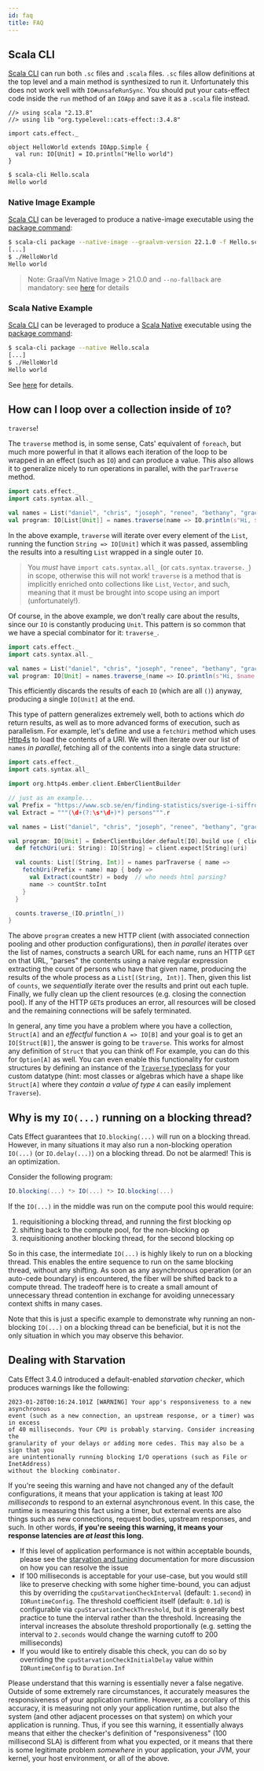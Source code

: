 ```yaml
---
id: faq
title: FAQ
---
```


## Scala CLI

[Scala CLI](https://scala-cli.virtuslab.org/) can run both `.sc` files and `.scala` files. `.sc` files allow definitions at the top level and a main method is synthesized to run it. Unfortunately this does not work well with `IO#unsafeRunSync`. You should put your cats-effect code inside the `run` method of an `IOApp` and save it as a `.scala` file instead.

```scala-cli
//> using scala "2.13.8"
//> using lib "org.typelevel::cats-effect::3.4.8"

import cats.effect._

object HelloWorld extends IOApp.Simple {
  val run: IO[Unit] = IO.println("Hello world")
}
```

```sh
$ scala-cli Hello.scala
Hello world
```

### Native Image Example

[Scala CLI](https://scala-cli.virtuslab.org/) can be leveraged to produce a native-image executable using the [package command](https://scala-cli.virtuslab.org/docs/commands/package#native-image):

```sh
$ scala-cli package --native-image --graalvm-version 22.1.0 -f Hello.scala -- --no-fallback
[...]
$ ./HelloWorld
Hello world
```

> Note: GraalVm Native Image > 21.0.0 and `--no-fallback` are mandatory: see [here](core/native-image.md) for details

### Scala Native Example

[Scala CLI](https://scala-cli.virtuslab.org/) can be leveraged to produce a [Scala Native](https://github.com/scala-native/scala-native) executable using the [package command](https://scala-cli.virtuslab.org/docs/commands/package/#scala-native):

```sh
$ scala-cli package --native Hello.scala
[...]
$ ./HelloWorld
Hello world
```

See [here](core/scala-native.md) for details.

## How can I loop over a collection inside of `IO`?

`traverse`!

The `traverse` method is, in some sense, Cats' equivalent of `foreach`, but much more powerful in that it allows each iteration of the loop to be wrapped in an effect (such as `IO`) and can produce a value. This also allows it to generalize nicely to run operations in parallel, with the `parTraverse` method.

```scala mdoc:reset:silent
import cats.effect._
import cats.syntax.all._

val names = List("daniel", "chris", "joseph", "renee", "bethany", "grace")
val program: IO[List[Unit]] = names.traverse(name => IO.println(s"Hi, $name!"))
```

In the above example, `traverse` will iterate over every element of the `List`, running the function `String => IO[Unit]` which it was passed, assembling the results into a resulting `List` wrapped in a single outer `IO`.

> You *must* have `import cats.syntax.all_` (or `cats.syntax.traverse._`) in scope, otherwise this will not work! `traverse` is a method that is implicitly enriched onto collections like `List`, `Vector`, and such, meaning that it must be brought into scope using an import (unfortunately!).

Of course, in the above example, we don't really care about the results, since our `IO` is constantly producing `Unit`. This pattern is so common that we have a special combinator for it: `traverse_`.

```scala mdoc:reset:silent
import cats.effect._
import cats.syntax.all._

val names = List("daniel", "chris", "joseph", "renee", "bethany", "grace")
val program: IO[Unit] = names.traverse_(name => IO.println(s"Hi, $name!"))
```

This efficiently discards the results of each `IO` (which are all `()`) anyway, producing a single `IO[Unit]` at the end.

This type of pattern generalizes extremely well, both to actions which *do* return results, as well as to more advanced forms of execution, such as parallelism. For example, let's define and use a `fetchUri` method which uses [Http4s](https://http4s.org) to load the contents of a URI. We will then iterate over our list of `names` *in parallel*, fetching all of the contents into a single data structure:

```scala
import cats.effect._
import cats.syntax.all_

import org.http4s.ember.client.EmberClientBuilder

// just as an example...
val Prefix = "https://www.scb.se/en/finding-statistics/sverige-i-siffror/namesearch/Search/?nameSearchInput="
val Extract = """(\d+(?:\s*\d+)*) persons""".r

val names = List("daniel", "chris", "joseph", "renee", "bethany", "grace")

val program: IO[Unit] = EmberClientBuilder.default[IO].build use { client =>
  def fetchUri(uri: String): IO[String] = client.expect[String](uri)

  val counts: List[(String, Int)] = names parTraverse { name => 
    fetchUri(Prefix + name) map { body =>
      val Extract(countStr) = body  // who needs html parsing?
      name -> countStr.toInt
    }
  }

  counts.traverse_(IO.println(_))
}
```

The above `program` creates a new HTTP client (with associated connection pooling and other production configurations), then *in parallel* iterates over the list of names, constructs a search URL for each name, runs an HTTP `GET` on that URL, "parses" the contents using a naive regular expression extracting the count of persons who have that given name, producing the results of the whole process as a `List[(String, Int)]`. Then, given this list of `counts`, we *sequentially* iterate over the results and print out each tuple. Finally, we fully clean up the client resources (e.g. closing the connection pool). If any of the HTTP `GET`s produces an error, all resources will be closed and the remaining connections will be safely terminated.

In general, any time you have a problem where you have a collection, `Struct[A]` and an *effectful* function `A => IO[B]` and your goal is to get an `IO[Struct[B]]`, the answer is going to be `traverse`. This works for almost any definition of `Struct` that you can think of! For example, you can do this for `Option[A]` as well. You can even enable this functionality for custom structures by defining an instance of the [`Traverse` typeclass](https://typelevel.org/cats/typeclasses/traverse.html) for your custom datatype (hint: most classes or algebras which have a shape like `Struct[A]` where they *contain a value of type `A`* can easily implement `Traverse`).

## Why is my `IO(...)` running on a blocking thread?

Cats Effect guarantees that `IO.blocking(...)` will run on a blocking thread. However, in many situations it may also run a non-blocking operation `IO(...)` (or `IO.delay(...)`) on a blocking thread. Do not be alarmed! This is an optimization.

Consider the following program:

```scala
IO.blocking(...) *> IO(...) *> IO.blocking(...)
```

If the `IO(...)` in the middle was run on the compute pool this would require:

1. requisitioning a blocking thread, and running the first blocking op
2. shifting back to the compute pool, for the non-blocking op
3. requisitioning another blocking thread, for the second blocking op

So in this case, the intermediate `IO(...)` is highly likely to run on a blocking thread. This enables the entire sequence to run on the same blocking thread, without any shifting. As soon as any asynchronous operation (or an auto-cede boundary) is encountered, the fiber will be shifted back to a compute thread. The tradeoff here is to create a small amount of unnecessary thread contention in exchange for avoiding unnecessary context shifts in many cases.

Note that this is just a specific example to demonstrate why running an non-blocking `IO(...)` on a blocking thread can be beneficial, but it is not the only situation in which you may observe this behavior.

## Dealing with Starvation

Cats Effect 3.4.0 introduced a default-enabled *starvation checker*, which produces warnings like the following:

```
2023-01-28T00:16:24.101Z [WARNING] Your app's responsiveness to a new asynchronous 
event (such as a new connection, an upstream response, or a timer) was in excess
of 40 milliseconds. Your CPU is probably starving. Consider increasing the 
granularity of your delays or adding more cedes. This may also be a sign that you
are unintentionally running blocking I/O operations (such as File or InetAddress)
without the blocking combinator.
```

If you're seeing this warning and have not changed any of the default configurations, it means that your application is taking at least *100 milliseconds* to respond to an external asynchronous event. In this case, the runtime is measuring this fact using a timer, but external events are also things such as new connections, request bodies, upstream responses, and such. In other words, **if you're seeing this warning, it means your response latencies are *at least* this long.**

- If this level of application performance is not within acceptable bounds, please see the [starvation and tuning](core/starvation-and-tuning.md) documentation for more discussion on how you can resolve the issue
- If 100 milliseconds is acceptable for your use-case, but you would still like to preserve checking with some higher time-bound, you can adjust this by overriding the `cpuStarvationCheckInterval` (default: `1.second`) in `IORuntimeConfig`. The threshold coefficient itself (default: `0.1d`) is configurable via `cpuStarvationCheckThreshold`, but it is generally best practice to tune the interval rather than the threshold. Increasing the interval increases the absolute threshold proportionally (e.g. setting the interval to `2.seconds` would change the warning cutoff to 200 milliseconds)
- If you would like to entirely disable this check, you can do so by overriding the `cpuStarvationCheckInitialDelay` value within `IORuntimeConfig` to `Duration.Inf`

Please understand that this warning is essentially never a false negative. Outside of some extremely rare circumstances, it accurately measures the responsiveness of your application runtime. However, as a corollary of this accuracy, it is measuring not only your application runtime, but also the system (and other adjacent processes on that system) on which your application is running. Thus, if you see this warning, it essentially always means that either the checker's definition of "responsiveness" (100 millisecond SLA) is different from what you expected, or it means that there is some legitimate problem *somewhere* in your application, your JVM, your kernel, your host environment, or all of the above.
